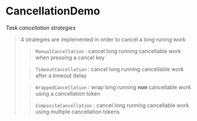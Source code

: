 # CancellationDemo
*Task cancellation strategies*

> 4 strategies are implemented in order to cancel a long runing work
>> `ManualCancellation` : cancel long running cancellable work when pressing a cancel key
>
>> `TimeoutCancellation` : cancel long running cancellable work after a timeout delay
>
>> `WrappedCancellation` : wrap long running **non** cancellable work using a cancellation token
>
>> `CompositeCancellation` : cancel long running cancellable work using multiple cancellation tokens
